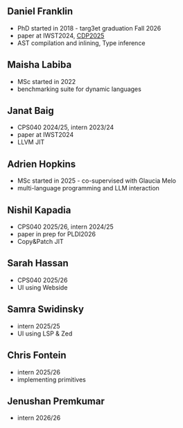 ## Daniel Franklin
- PhD started in 2018 - targ3et graduation Fall 2026
- paper at IWST2024, [CDP2025](https://cdp-workshop.github.io/CDP/program/#ZAGSMALLTALK)
- AST compilation and inlining, Type inference

## Maisha Labiba
- MSc started in 2022
- benchmarking suite for dynamic languages
## Janat Baig
- CPS040 2024/25, intern 2023/24
- paper at IWST2024
- LLVM JIT
## Adrien Hopkins
- MSc started in 2025 - co-supervised with Glaucia Melo
- multi-language programming and LLM interaction
## Nishil Kapadia
- CPS040 2025/26, intern 2024/25
- paper in prep for PLDI2026
- Copy&Patch JIT
## Sarah Hassan
- CPS040 2025/26
- UI using Webside
## Samra Swidinsky
- intern 2025/25
- UI using LSP & Zed
## Chris Fontein
- intern 2025/26
- implementing primitives
## Jenushan Premkumar
- intern 2026/26